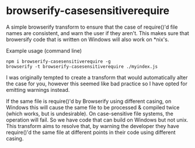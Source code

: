 # browserify-casesensitiverequire
A simple browserify transform to ensure that the case of require()'d file names are consistent, and warn the user if they aren't. This makes sure that browersify code that is written on Windows will also work on *nix's.

Example usage (command line)
```
npm i browserify-casesensitiverequire -g
browserify -t browserify-casesensitiverequire ./myindex.js
```

I was originally tempted to create a transform that would automatically alter the case for you, however this seemed like bad practice so I have opted for emitting warnings instead.

If the same file is require()'d by Browserify using different casing, on Windows this will cause the same file to be processed & compiled twice (which works, but is undesirable). On case-sensitive file systems, the operation will fail. So we have code that can build on Windows but not unix. This transform aims to resolve that, by warning the developer they have require()'d the same file at different points in their code using different casing.
